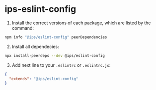 # ips-eslint-config

1. Install the correct versions of each package, which are listed by the command:

```bash
npm info "@ips/eslint-config" peerDependencies
```

2. Install all dependecies:

```bash
npx install-peerdeps --dev @ips/eslint-config
```

3. Add next line to your `.eslintrc` or `.eslintrc.js`:

```json
{
  "extends": "@ips/eslint-config"
}
```
